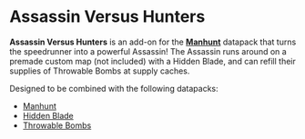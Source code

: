 # Assassin Versus Hunters

**Assassin Versus Hunters** is an add-on for the **[Manhunt](https://github.com/Drakonkinst/DrakonsDatapacks/tree/master/datapacks/dc_manhunt_compass)** datapack that turns the speedrunner into a powerful Assassin! The Assassin runs around on a premade custom map (not included) with a Hidden Blade, and can refill their supplies of Throwable Bombs at supply caches.

Designed to be combined with the following datapacks:

* [Manhunt](https://github.com/Drakonkinst/DrakonsDatapacks/tree/master/datapacks/dc_manhunt_compass)
* [Hidden Blade](https://github.com/Drakonkinst/DrakonsDatapacks/tree/master/datapacks/dc_hidden_blade)
* [Throwable Bombs](https://github.com/Drakonkinst/DrakonsDatapacks/tree/master/datapacks/dc_throwable_bombs)
